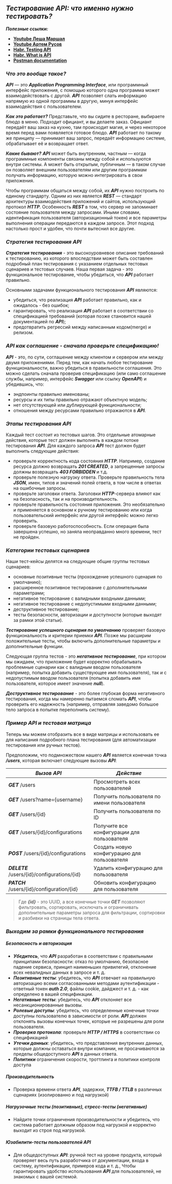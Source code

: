 ## _Тестирование API: что именно нужно тестировать?_

***Полезные ссылки:***
- **[Youtube Леша Маршал](https://www.youtube.com/watch?v=RwuOzGJJcQ0)**
- **[Youtube Артем Русов](https://www.youtube.com/watch?v=kUPWQMalWNk)**
- **[Habr. Testing API](https://habr.com/ru/post/568360/)**
- **[Habr. What is API](https://habr.com/ru/post/464261/)**
- **[Postman documentation](https://learning.postman.com/docs/getting-started/introduction/)**

### ***Что это вообще такое?***

***API*** — это ***Application Programming Interface***, или программный интерфейс приложения, с помощью которого одна программа может взаимодействовать с другой. ***API*** позволяет слать информацию напрямую из одной программы в другую, минуя интерфейс взаимодействия с пользователем. 

***Как это работает?*** Представьте, что вы сидите в ресторане, выбираете блюдо в меню. Подходит официант, и вы делаете заказ. Официант передаёт ваш заказ на кухню, там происходит магия, и через некоторое время перед вами появляется готовое блюдо. ***API*** работает по такому же принципу — принимает ваш запрос, передаёт информацию системе, обрабатывает её и возвращает ответ. 

***Какие бывают?*** ***API*** может быть внутренним, частным — когда программные компоненты связаны между собой и используются внутри системы. А может быть открытым, публичным — в таком случае он позволяет внешним пользователям или другим программам получать информацию, которую можно интегрировать в свои приложения.

Чтобы программам общаться между собой, их ***API*** нужно построить по единому стандарту. Одним из них является ***REST*** — стандарт архитектуры взаимодействия приложений и сайтов, использующий протокол ***HTTP***. Особенность ***REST*** в том, что сервер не запоминает состояние пользователя между запросами. Иными словами, идентификация пользователя (авторизационный токен) и все параметры выполнения операции передаются в каждом запросе. Этот подход настолько прост и удобен, что почти вытеснил все другие.

### ***Стратегия тестирования API***
***Стратегия тестирования*** - это высокоуровневое описание требований к тестированию, из которого впоследствии может быть составлен подробный план тестирования с указанием отдельных тестовых сценариев и тестовых случаев. Наша первая задача - это функциональное тестирование, чтобы убедиться, что ***API*** работает правильно.

Основными задачами функционального тестирования ***API*** являются: 
- убедиться, что реализация ***API*** работает правильно, как и ожидалось - без ошибок;
- гарантировать, что реализация ***API*** работает в соответствии со спецификацией требований (которая позже становится нашей документацией по ***API***);
- предотвратить регрессий между написанным кодом(merge) и релизом.

### ***API как соглашение - сначала проверьте спецификацию!***
***API*** - это, по сути, соглашение между клиентом и сервером или между двумя приложениями. Перед тем, как начать любое тестирование функциональности, важно убедиться в правильности соглашения. Это можно сделать сначала проверив спецификацию (или само соглашение службы, например, интерфейс ***Swagger*** или ссылку ***OpenAPI***) и убедившись, что:
- эндпоинты правильно именованы; 
- ресурсы и их типы правильно отражают объектную модель;
- нет отсутствующей или дублирующей функциональности; 
- отношения между ресурсами правильно отражаются в ***API***.

### ***Этапы тестирования API***
Каждый тест состоит из тестовых шагов. Это отдельные атомарные действия, которые тест должен выполнять в каждом потоке тестирования ***API***. Для каждого запроса ***API*** тест должен будет выполнить следующие действия:
- проверьте корректность кода состояния ***HTTP***. Например, создание ресурса должно возвращать ***201 CREATED***, а запрещенные запросы должны возвращать ***403 FORBIDDEN*** и т.д.
- проверьте полезную нагрузку ответа. Проверьте правильность тела ***JSON***, имен, типов и значений полей ответа, в том числе в ответах на ошибочные запросы.
- проверьте заголовки ответа. Заголовки ***HTTP***-сервера влияют как на безопасность, так и на производительность.
- проверьте правильность состояния приложения. Это необязательно и применяется в основном к ручному тестированию или когда пользовательский интерфейс или другой интерфейс можно легко проверить. 
- проверьте базовую работоспособность. Если операция была завершена успешно, но заняла неоправданно много времени, тест не пройден.

### ***Категории тестовых сценариев***
Наши тест-кейсы делятся на следующие общие группы тестовых сценариев:
- основные позитивные тесты (прохождение успешного сценария по умолчанию);
- расширенное позитивное тестирование с дополнительными параметрами;
- негативное тестирование с валидными входными данными;
- негативное тестирование с недопустимыми входными данными;
- деструктивное тестирование;
- тесты безопасности, авторизации и доступности (которые выходят за рамки этой статьи).

***Тестирование успешного сценария по умолчанию*** проверяет базовую функциональность и критерии приемки ***API***. Позже мы расширим положительные тесты, чтобы включить дополнительные параметры и дополнительные функции. 

Следующая группа тестов - это ***негативное тестирование***, при котором мы ожидаем, что приложение будет корректно обрабатывать проблемные сценарии как с валидным вводом пользователя (например, попытка добавить существующее имя пользователя), так и с недопустимым вводом пользователя (попытка добавить имя пользователя, которое имеет значение ***null***). 

***Деструктивное тестирование*** - это более глубокая форма негативного тестирования, когда мы намеренно пытаемся сломать ***API***, чтобы проверить его надежность (например, отправляя заведомо большое тело запроса в попытке переполнить систему).

### ***Пример API и тестовая матрица***
Теперь мы можем отобразить все в виде матрицы и использовать ее для написания подробного плана тестирования (для автоматизации тестирования или ручных тестов).

Предположим, что подмножеством нашего ***API*** является конечная точка ***/users***, которая включает следующие вызовы ***API***:

| ***Вызов API*** | ***Действие*** |
| ------ | ------ |
|***GET*** /users| Просмотреть всех пользователей                                                   |
|***GET*** /users?name={username}| Получить пользователя по имени пользователя                      |
|***GET*** /users/{id}| Получить пользователя по ID                                                 |
|***GET*** /users/{id}/configurations| Получите все конфигурации для пользователя                   |
|***POST*** /users/{id}/configurations| Создать новую конфигурацию для пользователя                 |
|***DELETE*** /users/{id}/configurations/{id}| Удалить конфигурацию для пользователя                |
|***PATCH*** /users/{id}/configuration/{id}| Обновить конфигурацию для пользователя                 |

> Где ***{id}*** - это UUID, а все конечные точки ***GET*** позволяют фильтровать, сортировать, исключать и ограничивать дополнительные параметры запроса для фильтрации, сортировки и разбивки на страницы тела ответа.

### ***Выходим за рамки функционального тестирования***
##### ***Безопасность и авторизация***
- ***Убедитесь***, что ***API*** разработан в соответствии с правильными принципами безопасности: отказ по умолчанию, безопасное падение сервиса, принцип наименьших привилегий, отклонение всех невалидных данных в запросе и т. д.
- ***Позитивные тесты***: убедитесь, что ***API*** отвечает на правильную авторизацию всеми согласованными методами аутентификации - ответный токен ***auth 2.0***, файлы cookie, дайджест и т. д. - как определено в вашей спецификации.
- ***Негативные тесты***: убедитесь, что ***API*** отклоняет все несанкционированные вызовы.
- ***Ролевые доступы***: убедитесь, что определенные конечные точки доступны пользователю в зависимости от роли. ***API*** должен отклонять вызовы конечных точек, которые не разрешены для роли пользователя.
- ***Проверка протокола***: проверьте ***HTTP / HTTPS*** в соответствии со спецификацией
- ***Утечки данных***: убедитесь, что представления внутренних данных, которые должны оставаться внутри компании, не просачиваются за пределы общедоступного ***API*** в данных ответа.
- ***Политики*** ограничения скорости, троттлинга и политики контроля доступа

##### ***Производительность***
- Проверка времени ответа ***API***, задержки, ***TTFB / TTLB*** в различных сценариях (изолированно и под нагрузкой)

##### ***Нагрузочные тесты (позитивные), стресс-тесты (негативные)***
- Найдите точки ограничения производительности и убедитесь, что система работает должным образом под нагрузкой и корректно выходит из строя под нагрузкой. 

##### ***Юзабилити-тесты пользователей API***
- Для общедоступных ***API***: ручной тест на уровне продукта, который проверяет  весь путь разработчика от документации, входа в систему, аутентификации, примеров кода и т. д., Чтобы гарантировать удобство использования ***API*** для пользователей, не знакомых с вашей системой.





